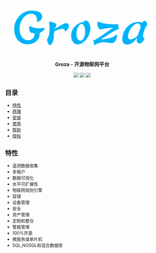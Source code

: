 <p align="center">
    <img src="doc/groza.png" alt="Groza">
</p>
<h3 align="center">Groza - 开源物联网平台</h3>
<p align="center">
    <a href="https://travis-ci.org/sanshengshui/Groza"><img src="https://travis-ci.com/sanshengshui/Groza.svg?branch=master" /></a>
    <a href="https://github.com/sanshengshui/Groza/blob/master/LICENSE"><img src="https://img.shields.io/badge/license-Apache-000000.svg" /></a>
    <a href="https://github.com/sanshengshui/Groza/issues"><img src="http://isitmaintained.com/badge/open/dreamans/syncd.svg" /></a>

## 目录

- [特性](#特性)
- [原理](#原理)
- [安装](#安装)
- [使用](#使用)
- [帮助](#帮助)
- [授权](#授权)



## 特性

- 遥测数据收集
- 多租户
- 数据可视化
- 水平可扩展性
- 物联网规则引擎
- 容错
- 设备管理
- 安全
- 资产管理
- 定制和整合
- 警报管理
- 100%开源
- 微服务或单片机
- SQL,NOSQL和混合数据库
